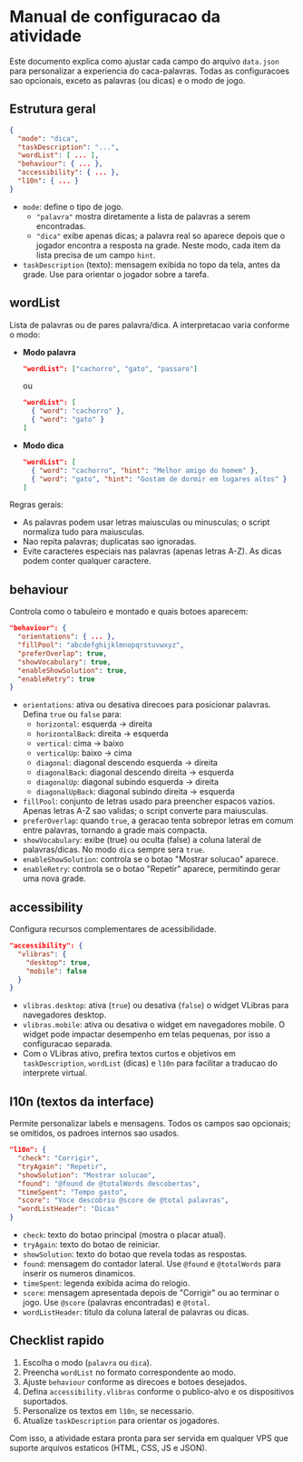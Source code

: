 # Manual de configuracao da atividade

Este documento explica como ajustar cada campo do arquivo `data.json` para personalizar a experiencia do caca-palavras. Todas as configuracoes sao opcionais, exceto as palavras (ou dicas) e o modo de jogo.

## Estrutura geral

```json
{
  "mode": "dica",
  "taskDescription": "...",
  "wordList": [ ... ],
  "behaviour": { ... },
  "accessibility": { ... },
  "l10n": { ... }
}
```

- `mode`: define o tipo de jogo.
  - `"palavra"` mostra diretamente a lista de palavras a serem encontradas.
  - `"dica"` exibe apenas dicas; a palavra real so aparece depois que o jogador encontra a resposta na grade. Neste modo, cada item da lista precisa de um campo `hint`.
- `taskDescription` (texto): mensagem exibida no topo da tela, antes da grade. Use para orientar o jogador sobre a tarefa.

## wordList

Lista de palavras ou de pares palavra/dica. A interpretacao varia conforme o modo:

- **Modo palavra**
  ```json
  "wordList": ["cachorro", "gato", "passaro"]
  ```
  ou
  ```json
  "wordList": [
    { "word": "cachorro" },
    { "word": "gato" }
  ]
  ```

- **Modo dica**
  ```json
  "wordList": [
    { "word": "cachorro", "hint": "Melhor amigo do homem" },
    { "word": "gato", "hint": "Gostam de dormir em lugares altos" }
  ]
  ```

Regras gerais:
- As palavras podem usar letras maiusculas ou minusculas; o script normaliza tudo para maiusculas.
- Nao repita palavras; duplicatas sao ignoradas.
- Evite caracteres especiais nas palavras (apenas letras A-Z). As dicas podem conter qualquer caractere.

## behaviour

Controla como o tabuleiro e montado e quais botoes aparecem:

```json
"behaviour": {
  "orientations": { ... },
  "fillPool": "abcdefghijklmnopqrstuvwxyz",
  "preferOverlap": true,
  "showVocabulary": true,
  "enableShowSolution": true,
  "enableRetry": true
}
```

- `orientations`: ativa ou desativa direcoes para posicionar palavras. Defina `true` ou `false` para:
  - `horizontal`: esquerda -> direita
  - `horizontalBack`: direita -> esquerda
  - `vertical`: cima -> baixo
  - `verticalUp`: baixo -> cima
  - `diagonal`: diagonal descendo esquerda -> direita
  - `diagonalBack`: diagonal descendo direita -> esquerda
  - `diagonalUp`: diagonal subindo esquerda -> direita
  - `diagonalUpBack`: diagonal subindo direita -> esquerda
- `fillPool`: conjunto de letras usado para preencher espacos vazios. Apenas letras A-Z sao validas; o script converte para maiusculas.
- `preferOverlap`: quando `true`, a geracao tenta sobrepor letras em comum entre palavras, tornando a grade mais compacta.
- `showVocabulary`: exibe (true) ou oculta (false) a coluna lateral de palavras/dicas. No modo `dica` sempre sera `true`.
- `enableShowSolution`: controla se o botao "Mostrar solucao" aparece.
- `enableRetry`: controla se o botao "Repetir" aparece, permitindo gerar uma nova grade.

## accessibility

Configura recursos complementares de acessibilidade.

```json
"accessibility": {
  "vlibras": {
    "desktop": true,
    "mobile": false
  }
}
```

- `vlibras.desktop`: ativa (`true`) ou desativa (`false`) o widget VLibras para navegadores desktop.
- `vlibras.mobile`: ativa ou desativa o widget em navegadores mobile. O widget pode impactar desempenho em telas pequenas, por isso a configuracao separada.
- Com o VLibras ativo, prefira textos curtos e objetivos em `taskDescription`, `wordList` (dicas) e `l10n` para facilitar a traducao do interprete virtual.

## l10n (textos da interface)

Permite personalizar labels e mensagens. Todos os campos sao opcionais; se omitidos, os padroes internos sao usados.

```json
"l10n": {
  "check": "Corrigir",
  "tryAgain": "Repetir",
  "showSolution": "Mostrar solucao",
  "found": "@found de @totalWords descobertas",
  "timeSpent": "Tempo gasto",
  "score": "Voce descobriu @score de @total palavras",
  "wordListHeader": "Dicas"
}
```

- `check`: texto do botao principal (mostra o placar atual).
- `tryAgain`: texto do botao de reiniciar.
- `showSolution`: texto do botao que revela todas as respostas.
- `found`: mensagem do contador lateral. Use `@found` e `@totalWords` para inserir os numeros dinamicos.
- `timeSpent`: legenda exibida acima do relogio.
- `score`: mensagem apresentada depois de "Corrigir" ou ao terminar o jogo. Use `@score` (palavras encontradas) e `@total`.
- `wordListHeader`: titulo da coluna lateral de palavras ou dicas.

## Checklist rapido

1. Escolha o modo (`palavra` ou `dica`).
2. Preencha `wordList` no formato correspondente ao modo.
3. Ajuste `behaviour` conforme as direcoes e botoes desejados.
4. Defina `accessibility.vlibras` conforme o publico-alvo e os dispositivos suportados.
5. Personalize os textos em `l10n`, se necessario.
6. Atualize `taskDescription` para orientar os jogadores.

Com isso, a atividade estara pronta para ser servida em qualquer VPS que suporte arquivos estaticos (HTML, CSS, JS e JSON).

